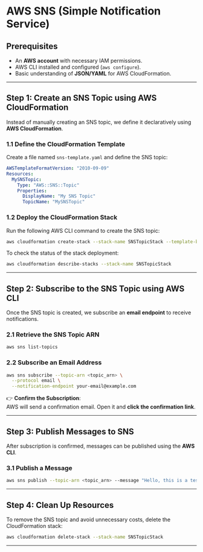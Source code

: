 # **AWS SNS (Simple Notification Service)**

## **Prerequisites**
- An **AWS account** with necessary IAM permissions.
- AWS CLI installed and configured (`aws configure`).
- Basic understanding of **JSON/YAML** for AWS CloudFormation.

---

## **Step 1: Create an SNS Topic using AWS CloudFormation**
Instead of manually creating an SNS topic, we define it declaratively using **AWS CloudFormation**.

### **1.1 Define the CloudFormation Template**
Create a file named `sns-template.yaml` and define the SNS topic:

```yaml
AWSTemplateFormatVersion: "2010-09-09"
Resources:
  MySNSTopic:
    Type: "AWS::SNS::Topic"
    Properties:
      DisplayName: "My SNS Topic"
      TopicName: "MySNSTopic"
```

### **1.2 Deploy the CloudFormation Stack**
Run the following AWS CLI command to create the SNS topic:
```sh
aws cloudformation create-stack --stack-name SNSTopicStack --template-body file://sns-template.yaml
```

To check the status of the stack deployment:
```sh
aws cloudformation describe-stacks --stack-name SNSTopicStack
```

---

## **Step 2: Subscribe to the SNS Topic using AWS CLI**
Once the SNS topic is created, we subscribe an **email endpoint** to receive notifications.

### **2.1 Retrieve the SNS Topic ARN**
```sh
aws sns list-topics
```

### **2.2 Subscribe an Email Address**
```sh
aws sns subscribe --topic-arn <topic_arn> \
  --protocol email \
  --notification-endpoint your-email@example.com
```
👉 **Confirm the Subscription**:  
AWS will send a confirmation email. Open it and **click the confirmation link**.

---

## **Step 3: Publish Messages to SNS**
After subscription is confirmed, messages can be published using the **AWS CLI**.

### **3.1 Publish a Message**
```sh
aws sns publish --topic-arn <topic_arn> --message "Hello, this is a test notification from AWS SNS!"
```

---

## **Step 4: Clean Up Resources**
To remove the SNS topic and avoid unnecessary costs, delete the CloudFormation stack:
```sh
aws cloudformation delete-stack --stack-name SNSTopicStack
```

---